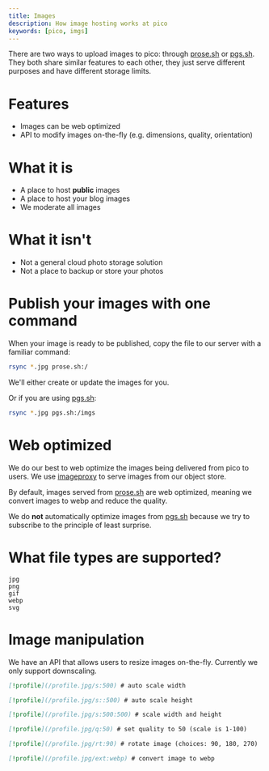 ```yaml
---
title: Images
description: How image hosting works at pico
keywords: [pico, imgs]
---
```


There are two ways to upload images to pico: through [prose.sh](/prose) or
[pgs.sh](/pgs). They both share similar features to each other, they just serve
different purposes and have different storage limits.

# Features

- Images can be web optimized
- API to modify images on-the-fly (e.g. dimensions, quality, orientation)

# What it is

- A place to host **public** images
- A place to host your blog images
- We moderate all images

# What it isn't

- Not a general cloud photo storage solution
- Not a place to backup or store your photos

# Publish your images with one command

When your image is ready to be published, copy the file to our server with a
familiar command:

```bash
rsync *.jpg prose.sh:/
```

We'll either create or update the images for you.

Or if you are using [pgs.sh](/pgs):

```bash
rsync *.jpg pgs.sh:/imgs
```

# Web optimized

We do our best to web optimize the images being delivered from pico to users. We
use [imageproxy](https://github.com/willnorris/imageproxy) to serve images from
our object store.

By default, images served from [prose.sh](/prose) are web optimized, meaning we
convert images to webp and reduce the quality.

We do **not** automatically optimize images from [pgs.sh](/pgs) because we try
to subscribe to the principle of least surprise.

# What file types are supported?

```
jpg
png
gif
webp
svg
```

# Image manipulation

We have an API that allows users to resize images on-the-fly. Currently we only
support downscaling.

```md
[!profile](/profile.jpg/s:500) # auto scale width

[!profile](/profile.jpg/s::500) # auto scale height

[!profile](/profile.jpg/s:500:500) # scale width and height

[!profile](/profile.jpg/q:50) # set quality to 50 (scale is 1-100)

[!profile](/profile.jpg/rt:90) # rotate image (choices: 90, 180, 270)

[!profile](/profile.jpg/ext:webp) # convert image to webp
```
